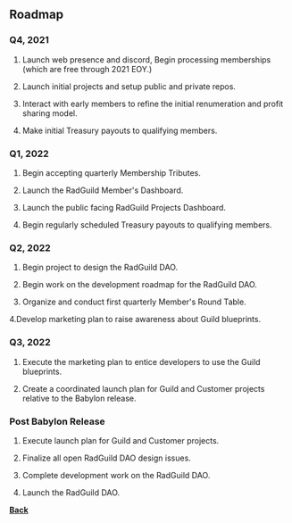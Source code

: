 ## Roadmap

### Q4, 2021

1. Launch web presence and discord, Begin processing memberships (which are free through 2021 EOY.)

2. Launch initial projects and setup public and private repos.

3. Interact with early members to refine the initial renumeration and profit sharing model.

4. Make initial Treasury payouts to qualifying members.

### Q1, 2022

1. Begin accepting quarterly Membership Tributes.

2. Launch the RadGuild Member's Dashboard.

3. Launch the public facing RadGuild Projects Dashboard.

4. Begin regularly scheduled Treasury payouts to qualifying members.

### Q2, 2022

1. Begin project to design the RadGuild DAO.

2. Begin work on the development roadmap for the RadGuild DAO.

3. Organize and conduct first quarterly Member's Round Table.

4.Develop marketing plan to raise awareness about Guild blueprints.

### Q3, 2022

1. Execute the marketing plan to entice developers to use the Guild blueprints.

2. Create a coordinated launch plan for Guild and Customer projects relative to the Babylon release.

### Post Babylon Release

1. Execute launch plan for Guild and Customer projects.

2. Finalize all open RadGuild DAO design issues.

3. Complete development work on the RadGuild DAO.

4. Launch the RadGuild DAO.

[**Back**](./index.md)
